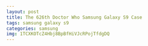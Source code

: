 ```yaml
---
layout: post
title: The 626th Doctor Who Samsung Galaxy S9 Case
tags: samsung galaxy s9
categories: samsung
img: 1TCXKOTcZ4Hbj8BpBfHiVJcRPojTfdgDQ
---
```

